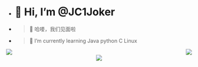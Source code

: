 - # 👋 Hi, I’m @JC1Joker
- > 👀 哈喽，我们见面啦
- > 🌱 I’m currently learning Java python C Linux

<!---
JC1Joker/JC1Joker is a ✨ special ✨ repository because its `README.md` (this file) appears on your GitHub profile.
You can click the Preview link to take a look at your changes.
--->
<div align="center">
<div align="left" style="float:left"> <img src="https://metrics.lecoq.io/JC1Joker?template=classic&config.timezone=Asia%2FShanghai"> </div>
<div align="right"> <img src="https://github-readme-stats.vercel.app/api/top-langs/?username=JC1Joker&hide_title=true&hide_border=true&layout=compact&langs_count=6&text_color=000&icon_color=fff&bg_color=0,52fa5a,4dfcff,c64dff&theme=graywhite" /> </div>

</div>
<div align="center"> <img src="https://activity-graph.herokuapp.com/graph?username=JC1Joker&theme=xcode" /> </div>
